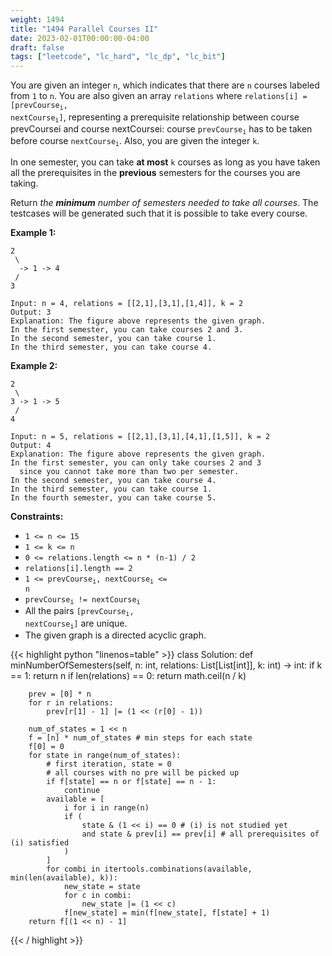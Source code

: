 ```yaml
---
weight: 1494
title: "1494 Parallel Courses II"
date: 2023-02-01T00:00:00-04:00
draft: false
tags: ["leetcode", "lc_hard", "lc_dp", "lc_bit"]
---
```


You are given an integer `n`, which indicates that there are `n` courses labeled from `1` to `n`. You are also given an array `relations` where <code>relations[i] = [prevCourse<sub>i</sub>, nextCourse<sub>i</sub>]</code>, representing a prerequisite relationship between course prevCoursei and course nextCoursei: course <code>prevCourse<sub>i</sub></code> has to be taken before course <code>nextCourse<sub>i</sub></code>. Also, you are given the integer `k`.

In one semester, you can take **at most** `k` courses as long as you have taken all the prerequisites in the **previous** semesters for the courses you are taking.

Return *the **minimum** number of semesters needed to take all courses*. The testcases will be generated such that it is possible to take every course.

**Example 1:**
```
2
 \
  -> 1 -> 4
 /
3

Input: n = 4, relations = [[2,1],[3,1],[1,4]], k = 2
Output: 3
Explanation: The figure above represents the given graph.
In the first semester, you can take courses 2 and 3.
In the second semester, you can take course 1.
In the third semester, you can take course 4.
```
**Example 2:**
```
2
 \
3 -> 1 -> 5
 /
4

Input: n = 5, relations = [[2,1],[3,1],[4,1],[1,5]], k = 2
Output: 4
Explanation: The figure above represents the given graph.
In the first semester, you can only take courses 2 and 3 
  since you cannot take more than two per semester.
In the second semester, you can take course 4.
In the third semester, you can take course 1.
In the fourth semester, you can take course 5.
```

**Constraints:**
- `1 <= n <= 15`
- `1 <= k <= n`
- `0 <= relations.length <= n * (n-1) / 2`
- `relations[i].length == 2`
- <code>1 <= prevCourse<sub>i</sub>, nextCourse<sub>i</sub> <= n</code>
- <code>prevCourse<sub>i</sub> != nextCourse<sub>i</sub></code>
- All the pairs <code>[prevCourse<sub>i</sub>, nextCourse<sub>i</sub>]</code> are unique.
- The given graph is a directed acyclic graph.

<div class="tabs"></div>
<div class="tab-content">
<div id="python" class="lang">
{{< highlight python "linenos=table" >}}
class Solution:
    def minNumberOfSemesters(self, n: int, relations: List[List[int]], k: int) -> int:
        if k == 1:
            return n
        if len(relations) == 0:
            return math.ceil(n / k)

        prev = [0] * n
        for r in relations:
            prev[r[1] - 1] |= (1 << (r[0] - 1))

        num_of_states = 1 << n
        f = [n] * num_of_states # min steps for each state
        f[0] = 0
        for state in range(num_of_states):
            # first iteration, state = 0
            # all courses with no pre will be picked up
            if f[state] == n or f[state] == n - 1:
                continue
            available = [
                i for i in range(n)
                if (
                    state & (1 << i) == 0 # (i) is not studied yet
                    and state & prev[i] == prev[i] # all prerequisites of (i) satisfied
                )
            ]
            for combi in itertools.combinations(available, min(len(available), k)):
                new_state = state
                for c in combi:
                    new_state |= (1 << c)
                f[new_state] = min(f[new_state], f[state] + 1)
        return f[(1 << n) - 1]
{{< / highlight >}}
</div>
</div>
